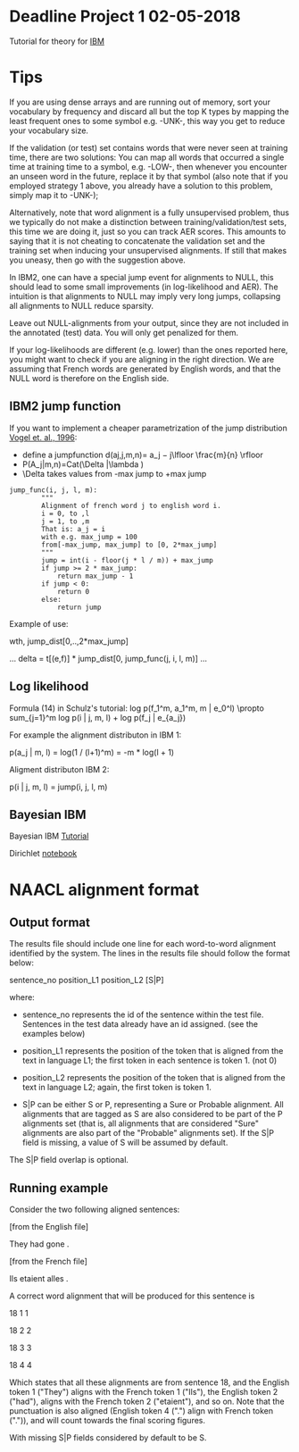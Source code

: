 # Deadline Project 1 02-05-2018

Tutorial for theory for [IBM](https://uva-slpl.github.io/nlp2/resources/papers/Schulz-IBM12-Tutorial.pdf)

# Tips

If you are using dense arrays and are running out of memory, sort your vocabulary by frequency and discard all but the top K types by mapping the least frequent ones to some symbol e.g. -UNK-, this way you get to reduce your vocabulary size.

If the validation (or test) set contains words that were never seen at training time, there are two solutions:
You can map all words that occurred a single time at training time to a symbol, e.g. -LOW-, then whenever you encounter an unseen word in the future, replace it by that symbol (also note that if you employed strategy 1 above, you already have a solution to this problem, simply map it to -UNK-);

Alternatively, note that word alignment is a fully unsupervised problem, thus we typically do not make a distinction between training/validation/test sets, this time we are doing it, just so you can track AER scores. This amounts to saying that it is not cheating to concatenate the validation set and the training set when inducing your unsupervised alignments. If still that makes you uneasy, then go with the suggestion above.

In IBM2, one can have a special jump event for alignments to NULL, this should lead to some small improvements (in log-likelihood and AER). The intuition is that alignments to NULL may imply very long jumps, collapsing all alignments to NULL reduce sparsity.

Leave out NULL-alignments from your output, since they are not included in the annotated (test) data. You will only get penalized for them.

If your log-likelihoods are different (e.g. lower) than the ones reported here, you might want to check if you are aligning in the right direction. We are assuming that French words are generated by English words, and that the NULL word is therefore on the English side.

## IBM2 jump function

If you want to implement a cheaper parametrization of the jump distribution [Vogel et. al., 1996](http://www.aclweb.org/anthology/C96-2141):

* define a jumpfunction d(aj,j,m,n)= a_j − j\lfloor \frac{m}{n} \rfloor 
* P(A_j|m,n)=Cat(\Delta |\lambda )
* \Delta  takes values from -max jump to +max jump

```
jump_func(i, j, l, m):
		"""
		Alignment of french word j to english word i. 
		i = 0, to ,l
		j = 1, to ,m
		That is: a_j = i
		with e.g. max_jump = 100
		from[-max_jump, max_jump] to [0, 2*max_jump] 
		"""
		jump = int(i - floor(j * l / m)) + max_jump 
		if jump >= 2 * max_jump:
			return max_jump - 1
		if jump < 0:
			return 0
		else:
			return jump
```     
Example of use:

wth, jump_dist[0,..,2*max_jump]

...
delta = t[(e,f)] * jump_dist[0, jump_func(j, i, l, m)]
...

## Log likelihood
Formula (14) in Schulz's tutorial:
			log p(f_1^m, a_1^m, m | e_0^l) \propto sum_{j=1}^m log p(i | j, m, l) + log p(f_j | e_{a_j})

For example the alignment distributon in IBM 1:

p(a_j | m, l) = log(1 / (l+1)^m)
               = -m * log(l + 1)

Aligment distributon IBM 2:

p(i | j, m, l) = jump(i, j, l, m)

## Bayesian IBM

Bayesian IBM [Tutorial](https://uva-slpl.github.io/nlp2/resources/papers/Schulz-BayesIBM1-tutorial.pdf)

Dirichlet [notebook](https://github.com/uva-slpl/nlp2/tree/gh-pages/resources/notebooks/Dirichlet.ipynb)

# NAACL alignment format

## Output format

The results file should include one line for each word-to-word alignment 
identified by the system. The lines in the results file should follow the 
format below:     

sentence_no position_L1 position_L2 [S|P] 

where:
- sentence_no represents the id of the sentence within the test file. 
Sentences in the test data already have an id assigned. (see the examples 
below)    

- position_L1 represents the position of the token that is aligned from 
the text in language L1; the first token in each sentence is token 1. (not 0)    

- position_L2 represents the position of the token that is aligned from the 
text in language L2; again, the first token is token 1.    

- S|P can be either S or P, representing a Sure or Probable alignment. All 
alignments that are tagged as S are also considered to be part of the P 
alignments set (that is, all alignments that are considered "Sure" alignments 
are also part of the "Probable" alignments set). If the S|P field is missing, 
a value of S will be assumed by default.

The S|P field overlap is optional. 

## Running example

Consider the two following aligned sentences:

[from the English file]

They had gone . 

[from the French file]

Ils etaient alles .

A correct word alignment that will be produced for this sentence is

18 1 1

18 2 2 

18 3 3

18 4 4

Which states that all these alignments are from sentence 18, and the English 
token 1 ("They") aligns with the French token 1 ("Ils"), the English token 2 
("had"), aligns with the French token 2 ("etaient"), and so on. Note that the 
punctuation is also aligned (English token 4 (".") align with French token 
(".")), and will count towards the final scoring figures. 

With missing S|P fields considered by default to be S. 




